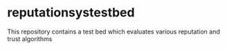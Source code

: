 # reputationsystestbed
This repository contains a test bed which evaluates various reputation and trust algorithms

